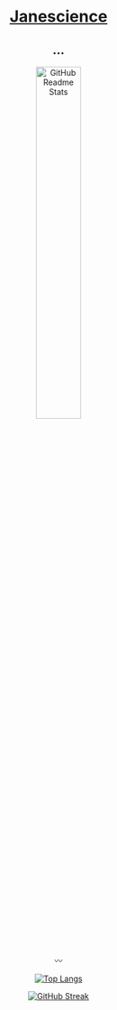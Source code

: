 <div align="center">
<h1><a href="https://janescience.com" target="_blank">Janescience</a></h1> 

<h2>...</h2>
 
<img  src="https://d33wubrfki0l68.cloudfront.net/f3a1d32fae795595a34856eabc04c71d6209d41f/b8c57/images/hello-world/hello-world.gif" width="40%"  align="center" alt="GitHub Readme Stats" />

 
〰️
 
[![Top Langs](https://github-readme-stats.vercel.app/api/top-langs/?hide=php,css,dockerfile&langs_count=10&username=janescience&layout=compact&show_icons=true&title_color=fff&icon_color=79ff97&text_color=9f9f9f&bg_color=151515)](https://github.com/anuraghazra/github-readme-stats)

[![GitHub Streak](http://github-readme-streak-stats.herokuapp.com?user=janescience&theme=dark&date_format=j%20M%5B%20Y%5D)](https://git.io/streak-stats)

</div>



